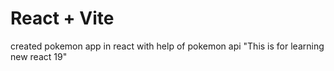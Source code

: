 # React + Vite

created pokemon app in react with help of pokemon api "This is for learning new react 19" 
